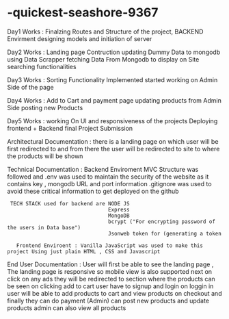 # -quickest-seashore-9367


Day1 Works : Finalzing Routes and Structure of the project,
             BACKEND Envirment designing 
             models and initiation of server

Day2 Works : Landing page Contruction 
            updating Dummy Data to mongodb using Data Scrapper 
            fetching Data From Mongodb to display on Site 
            searching functionalities 

Day3 Works : Sorting Functionality Implemented 
             started working on Admin Side of the page 

Day4 Works : Add to Cart and payment page 
             updating products from Admin Side 
             posting new Products 

Day5 Works : working On UI and responsiveness of the projects 
             Deploying frontend + Backend 
             final Project Submission 


Architectural Documentation : there is a landing page on which user will be first redirected to and from there the user will be redirected to site to where the products will be shown 

Technical Documentation : Backend Enviroment MVC Structure was followed and .env was used to maintain the security of the website as it contains  key , mongodb URL and port information .gitignore was used to avoid these critical information to get deployed on the github 

     TECH STACK used for backend are NODE JS 
                                     Express
                                     MongoDB
                                     bcrypt ("For encrypting password of the users in Data base")
                                     Jsonweb token for (generating a token

       Frontend Enviroent : Vanilla JavaScript was used to make this project Using just plain HTML , CSS and Javascript

End User Documentation : User will first be able to see the landing page , The landing page is responsive so mobile view is also supported 
                         next on click on any ads they will be redirected to section where the products can be seen 
                         on clicking add to cart user have to signup and login
                         on loggin in user will be able to add products to cart
                         and view products on checkout 
                         and finally they can do payment 
                         (Admin) can post new products and update products 
                         admin can also view all products 







